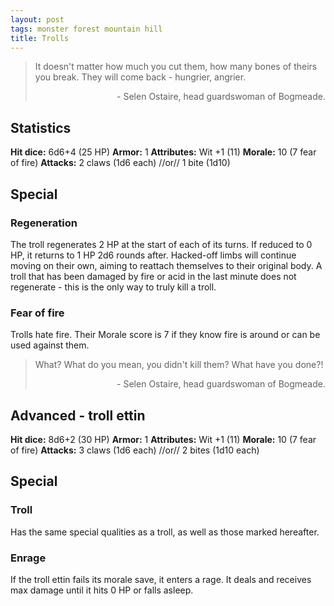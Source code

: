 ```yaml
---
layout: post
tags: monster forest mountain hill
title: Trolls
---
```

>It doesn't matter how much you cut them, how many bones of theirs you break. They will come back - hungrier, angrier.
>
><p style="text-align: right">- Selen Ostaire, head guardswoman of Bogmeade.</p>

## Statistics

<b>Hit dice:</b> 6d6+4 (25 HP)
<b>Armor:</b> 1
<b>Attributes:</b> Wit +1 (11)
<b>Morale:</b> 10 (7 fear of fire)
<b>Attacks:</b> 2 claws (1d6 each) //or// 1 bite (1d10)

## Special

### Regeneration
The troll regenerates 2 HP at the start of each of its turns. If reduced to 0 HP, it returns to 1 HP 2d6 rounds after. Hacked-off limbs will continue moving on their own, aiming to reattach themselves to their original body. A troll that has been damaged by fire or acid in the last minute does not regenerate - this is the only way to truly kill a troll.

### Fear of fire
Trolls hate fire. Their Morale score is 7 if they know fire is around or can be used against them.

>What? What do you mean, you didn't kill them? What have you done?!
>
><p style="text-align: right">- Selen Ostaire, head guardswoman of Bogmeade.</p>

## Advanced - troll ettin

<b>Hit dice:</b> 8d6+2 (30 HP)
<b>Armor:</b> 1
<b>Attributes:</b> Wit +1 (11)
<b>Morale:</b> 10 (7 fear of fire)
<b>Attacks:</b> 3 claws (1d6 each) //or// 2 bites (1d10 each)

## Special

### Troll
Has the same special qualities as a troll, as well as those marked hereafter.

### Enrage
If the troll ettin fails its morale save, it enters a rage. It deals and receives max damage until it hits 0 HP or falls asleep.
